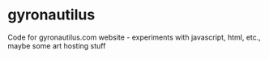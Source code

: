 gyronautilus
============

Code for gyronautilus.com website - experiments with javascript, html, etc., maybe some art hosting stuff
